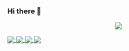 ### Hi there 👋

<p align="center" href="https://github.com/anuraghazra/github-readme-stats">
  <img align="center" src="https://github-readme-stats.vercel.app/api?username=archifleks&show_icons=true&theme=nord" />
</p>
<a href="https://github.com/particuleio/symplegma">
  <img align="center" src="https://github-readme-stats.vercel.app/api/pin/?username=particuleio&repo=symplegma&theme=nord" />
</a>
<a href="https://github.com/particuleio/teks">
  <img align="center" src="https://github-readme-stats.vercel.app/api/pin/?username=particuleio&repo=teks&theme=nord&show_owner" />
</a>
<a href="https://github.com/particuleio/tkap">
  <img align="center" src="https://github-readme-stats.vercel.app/api/pin/?username=particuleio&repo=tkap&theme=nord&show_owner" />
</a>
<a href="https://github.com/particuleio/formations">
  <img align="center" src="https://github-readme-stats.vercel.app/api/pin/?username=particuleio&repo=formations&theme=nord&show_owner" />
</a>
<!--
**ArchiFleKs/archifleks** is a ✨ _special_ ✨ repository because its `README.md` (this file) appears on your GitHub profile.

Here are some ideas to get you started:

- 🔭 I’m currently working on ...
- 🌱 I’m currently learning ...
- 👯 I’m looking to collaborate on ...
- 🤔 I’m looking for help with ...
- 💬 Ask me about ...
- 📫 How to reach me: ...
- 😄 Pronouns: ...
- ⚡ Fun fact: ...
-->
